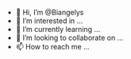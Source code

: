 - 👋 Hi, I’m @Biangelys
- 👀 I’m interested in ...
- 🌱 I’m currently learning ...
- 💞️ I’m looking to collaborate on ...
- 📫 How to reach me ...

<!---
Biangelys/Biangelys is a ✨ special ✨ repository because its `README.md` (this file) appears on your GitHub profile.
You can click the Preview link to take a look at your changes.
--->
